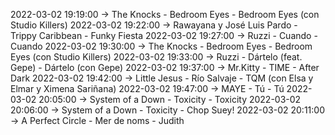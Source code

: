 2022-03-02 19:19:00 -> The Knocks - Bedroom Eyes - Bedroom Eyes (con Studio Killers)
2022-03-02 19:22:00 -> Rawayana y José Luis Pardo - Trippy Caribbean - Funky Fiesta
2022-03-02 19:27:00 -> Ruzzi - Cuando - Cuando
2022-03-02 19:30:00 -> The Knocks - Bedroom Eyes - Bedroom Eyes (con Studio Killers)
2022-03-02 19:33:00 -> Ruzzi - Dártelo (feat. Gepe) - Dártelo (con Gepe)
2022-03-02 19:37:00 -> Mr.Kitty - TIME - After Dark
2022-03-02 19:42:00 -> Little Jesus - Río Salvaje - TQM (con Elsa y Elmar y Ximena Sariñana)
2022-03-02 19:47:00 -> MAYE - Tú - Tú
2022-03-02 20:05:00 -> System of a Down - Toxicity - Toxicity
2022-03-02 20:06:00 -> System of a Down - Toxicity - Chop Suey!
2022-03-02 20:11:00 -> A Perfect Circle - Mer de noms - Judith
